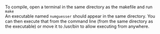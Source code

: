To compile, open a terminal in the same directory as the makefile and run ``make``  
An executable named ``numguesser`` should appear in the same directory. You can then execute that from the command line (from the same directory as the executable) or move it to /usr/bin to allow executing from anywhere.
